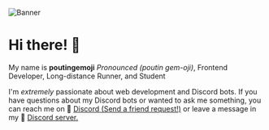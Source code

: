![Banner](https://cdn.discordapp.com/attachments/722720878932262952/847376871225294858/maxresdefault.png)

# Hi there! 👋

My name is **poutingemoji** *Pronounced (poutin gem-oji)*, Frontend Developer, Long-distance Runner, and Student

I'm *extremely* passionate about web development and Discord bots. If you have questions about my Discord bots or wanted to ask me something, you can reach me on 💬 [Discord (Send a friend request!)](https://discord.com/users/257641125135908866) or leave a message in my 🏰 [Discord server.](https://discord.com/invite/ywTEbHDgHX)

[website-url]: https://poutingemoji.netlify.app/
